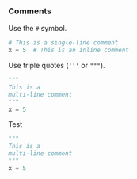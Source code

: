 ### Comments

Use the `#` symbol.

```python
# This is a single-line comment
x = 5  # This is an inline comment
```

Use triple quotes (`'''` or `"""`).

```python
"""
This is a
multi-line comment
"""
x = 5
```

Test
```python
"""
This is a
multi-line comment
"""
x = 5
```

